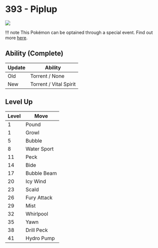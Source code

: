 # 393 - Piplup
![][393]

!!! note
    This Pokémon can be optained through a special event. Find out more [here](../../special_events/#sinnoh-starter).

## Ability (Complete)

Update | Ability
---    | ---
Old    | Torrent / None
New    | Torrent / Vital Spirit

## Level Up

Level | Move
---   | ---
  1   | Pound
  1   | Growl
  5   | Bubble
  8   | Water Sport
 11   | Peck
 14   | Bide
 17   | Bubble Beam
 20   | Icy Wind
 23   | Scald
 26   | Fury Attack
 29   | Mist
 32   | Whirlpool
 35   | Yawn
 38   | Drill Peck
 41   | Hydro Pump



[393]: ../img/pokemon/393.png

